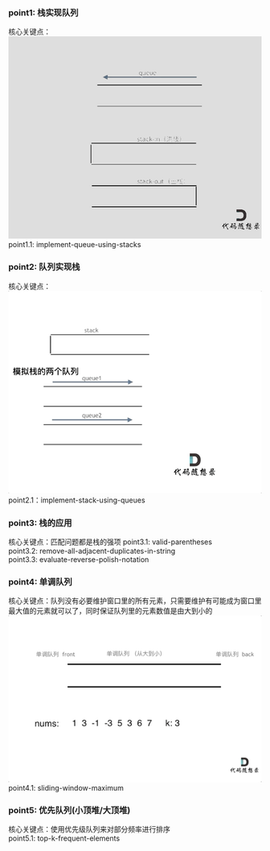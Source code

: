 ### point1: 栈实现队列
核心关键点：![](summary.assets/implement-queue-using-stacks.gif)
point1.1: implement-queue-using-stacks

### point2: 队列实现栈
核心关键点：![](summary.assets/implement-stack-using-queues.gif)
point2.1：implement-stack-using-queues

### point3: 栈的应用
核心关键点：匹配问题都是栈的强项
point3.1: valid-parentheses  
point3.2: remove-all-adjacent-duplicates-in-string  
point3.3: evaluate-reverse-polish-notation  

### point4: 单调队列
核心关键点：队列没有必要维护窗口里的所有元素，只需要维护有可能成为窗口里最大值的元素就可以了，同时保证队列里的元素数值是由大到小的  
![](summary.assets/sliding-window-maximum.gif)
point4.1: sliding-window-maximum

### point5: 优先队列(小顶堆/大顶堆)
核心关键点：使用优先级队列来对部分频率进行排序  
point5.1: top-k-frequent-elements